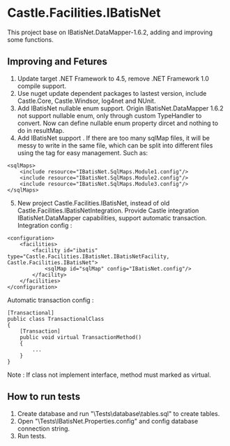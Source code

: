 # Castle.Facilities.IBatisNet

This project base on IBatisNet.DataMapper-1.6.2, adding and improving some functions.

## Improving and Fetures

1. Update target .NET Framework to 4.5, remove .NET Framework 1.0 compile support.
2. Use nuget update dependent packages to lastest version, include Castle.Core, Castle.Windsor, log4net and NUnit.
3. Add IBatisNet nullable enum support.
Origin IBatisNet.DataMapper 1.6.2 not support nullable enum, only through custom TypeHandler to convert. Now can define nullable enum property dircet and nothing to do in resultMap.
4. Add IBatisNet <sqlMaps> support <include>.
If there are too many sqlMap files, it will be messy to write in the same file, which can be split into different files using the <include> tag for easy management. Such as:
```
<sqlMaps>
    <include resource="IBatisNet.SqlMaps.Module1.config"/>
    <include resource="IBatisNet.SqlMaps.Module2.config"/>
    <include resource="IBatisNet.SqlMaps.Module3.config"/>
</sqlMaps>
```
5. New project Castle.Facilities.IBatisNet,  instead of old Castle.Facilities.IBatisNetIntegration. Provide Castle integration IBatisNet.DataMapper capabilities, support automatic transaction.
Integration config :
```
<configuration>
    <facilities>
        <facility id="ibatis" type="Castle.Facilities.IBatisNet.IBatisNetFacility, Castle.Facilities.IBatisNet">
            <sqlMap id="sqlMap" config="IBatisNet.config"/>
        </facility>
    </facilities>
</configuration>
```
Automatic transaction config :
```
[Transactional]
public class TransactionalClass
{
    [Transaction]
    public void virtual TransactionMethod()
    {
        ...
    }
}
```
Note : If class not implement interface, method must marked as virtual.

## How to run tests
1. Create database and run "\Tests\database\tables.sql" to create tables.
2. Open "\Tests\IBatisNet.Properties.config" and config database connection string.
3. Run tests.


